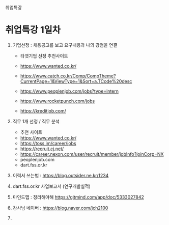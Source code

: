 취업특강

# 취업특강 1일차

1. 기업선정 : 채용공고를 보고 요구내용과 나의 강점을 연결

   - 타겟기업 선정 추천사이트

   - https://www.wanted.co.kr/
   - https://www.catch.co.kr/Comp/CompTheme?CurrentPage=1&ViewType=1&Sort=a.TCode%20desc
   - https://www.peoplenjob.com/jobs?type=intern
   - https://www.rocketpunch.com/jobs
   - https://kreditjob.com/
2. 직무 1개 선정 / 직무 분석

   - 추천 사이트
   - https://www.wanted.co.kr/
   - https://toss.im/career/jobs
   - https://recruit.cj.net/
   - https://career.nexon.com/user/recruit/member/jobInfo?joinCorp=NX
   - peoplenjob.com
   - dart.fss.or.kr
3. 이력서 쓰는법 : https://blog.outsider.ne.kr/1234
3. dart.fss.or.kr 사업보고서 (연구개발실적)
3. 마인드맵 : 정리해야해 https://gitmind.com/app/doc/5333027842
3. 강사님 네이버 : https://blog.naver.com/jch2100
3. 